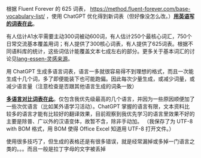 根据 Fluent Forever 的 625 词表， https://method.fluent-forever.com/base-vocabulary-list/ ，使用 ChatGPT 优化得到新词表（但好像没怎么改。）**[用英语写的词表在此](./CoreWordsEnList.md)**。

有人估计A1水平需要主动300词被动600词，有人估计250个最核心词汇，750个日常交流基本覆盖用词；有人提供了300核心词表，有人提供了625词表。根据不同语料库的统计，这些词估计能覆盖文本七成左右的部分。更多关于基本词汇的讨论见[lang-essen-灵感来源](../407.1-EssentialsOfLangs.md#灵感来源)。

用 ChatGPT 生成多语言词表，语言一多就很容易得不到理想的格式，而且一次能生成十几个词，多了即便能装下也可能跑偏。因此每次少量生成，或减少词量，或减少语言量（注意检查是否跟其他语言生成的词条一致）

**[多语言对比词表在此](./CoreWordsMultilang.csv)**。仅包含我优先级最高的几个语言，并因为一些原因顺便加了一些次优语言（比如某外语学习活动）。ChatGPT 掌握的语言有限，文本资料比较多的语言才能有比较好的翻译效果，目前观察到我优先学习的语言里效果不好的主要是除普、广以外的汉语变体，故暂不含，除非手动加。
（我保存了为 UTF-8 with BOM 格式，用 BOM 使得 Office Excel 知道用 UTF-8 打开文件。）

使用很多技巧了，但生成的表格还是有很多错误，就是经常漏掉或多掉一门语言之类的。。。而且一般是拉丁字母的文字被丢掉
